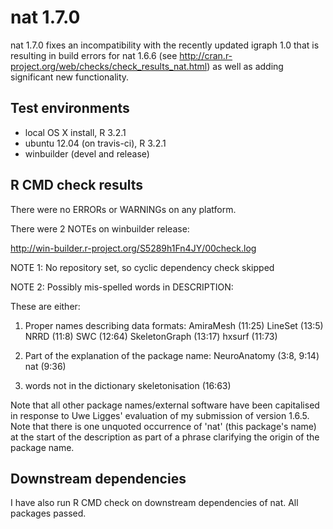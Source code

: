 # nat 1.7.0
nat 1.7.0 fixes an incompatibility with the recently updated igraph 1.0
that is resulting in build errors for nat 1.6.6 
(see http://cran.r-project.org/web/checks/check_results_nat.html) 
as well as adding significant new functionality.

## Test environments
* local OS X install, R 3.2.1
* ubuntu 12.04 (on travis-ci), R 3.2.1
* winbuilder (devel and release)

## R CMD check results
There were no ERRORs or WARNINGs on any platform.

There were 2 NOTEs on winbuilder release:

http://win-builder.r-project.org/S5289h1Fn4JY/00check.log

NOTE 1: No repository set, so cyclic dependency check skipped

NOTE 2: Possibly mis-spelled words in DESCRIPTION:

These are either:

1. Proper names describing data formats:
  AmiraMesh (11:25)
  LineSet (13:5)
  NRRD (11:8)
  SWC (12:64)
  SkeletonGraph (13:17)
  hxsurf (11:73)

2. Part of the explanation of the package name:
  NeuroAnatomy (3:8, 9:14)
  nat (9:36)

3. words not in the dictionary
  skeletonisation (16:63)

Note that all other package names/external software have been capitalised in
response to Uwe Ligges' evaluation of my submission of version 1.6.5. Note that
there is one unquoted occurrence of 'nat' (this package's name) at the start of
the description as part of a phrase clarifying the origin of the package name.

## Downstream dependencies
I have also run R CMD check on downstream dependencies of nat. All packages 
passed.
